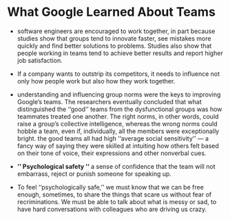 # What Google Learned About Teams

- software engineers are encouraged to work together, in part because studies show that groups tend to innovate faster, see mistakes more quickly and find better solutions to problems. Studies also show that people working in teams tend to achieve better results and report higher job satisfaction.

- If a company wants to outstrip its competitors, it needs to influence not only how people work but also how they work together.

- understanding and influencing group norms were the keys to improving Google’s teams. 
The researchers eventually concluded that what distinguished the ‘‘good’’ teams from the dysfunctional groups was how teammates treated one another. The right norms, in other words, could raise a group’s collective intelligence, whereas the wrong norms could hobble a team, even if, individually, all the members were exceptionally bright.
the good teams all had high ‘‘average social sensitivity’’ — a fancy way of saying they were skilled at intuiting how others felt based on their tone of voice, their expressions and other nonverbal cues.

- **’’ Psychological safety ‘‘** a sense of confidence that the team will not embarrass, reject or punish someone for speaking up.

- To feel ‘‘psychologically safe,’’ we must know that we can be free enough, sometimes, to share the things that scare us without fear of recriminations. We must be able to talk about what is messy or sad, to have hard conversations with colleagues who are driving us crazy. 